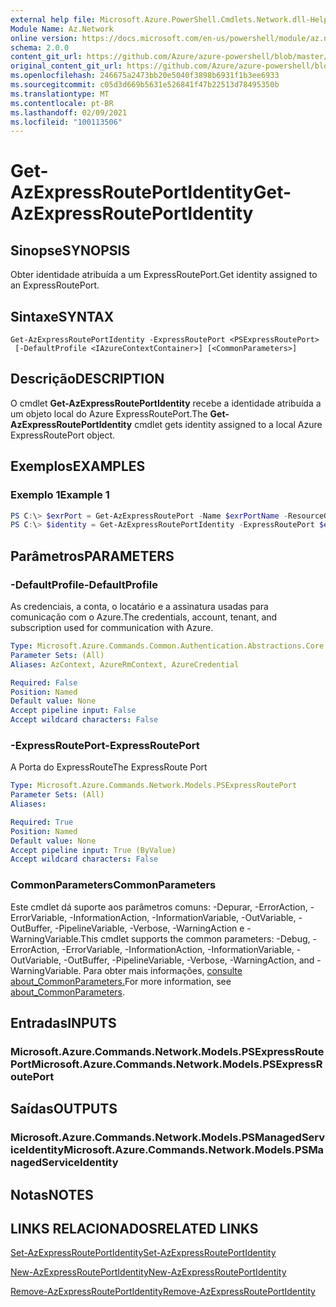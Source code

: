 ```yaml
---
external help file: Microsoft.Azure.PowerShell.Cmdlets.Network.dll-Help.xml
Module Name: Az.Network
online version: https://docs.microsoft.com/en-us/powershell/module/az.network/get-azexpressrouteportidentity
schema: 2.0.0
content_git_url: https://github.com/Azure/azure-powershell/blob/master/src/Network/Network/help/Get-AzExpressRoutePortIdentity.md
original_content_git_url: https://github.com/Azure/azure-powershell/blob/master/src/Network/Network/help/Get-AzExpressRoutePortIdentity.md
ms.openlocfilehash: 246675a2473bb20e5040f3898b6931f1b3ee6933
ms.sourcegitcommit: c05d3d669b5631e526841f47b22513d78495350b
ms.translationtype: MT
ms.contentlocale: pt-BR
ms.lasthandoff: 02/09/2021
ms.locfileid: "100113506"
---
```

# <span data-ttu-id="3c511-101">Get-AzExpressRoutePortIdentity</span><span class="sxs-lookup"><span data-stu-id="3c511-101">Get-AzExpressRoutePortIdentity</span></span>

## <span data-ttu-id="3c511-102">Sinopse</span><span class="sxs-lookup"><span data-stu-id="3c511-102">SYNOPSIS</span></span>
<span data-ttu-id="3c511-103">Obter identidade atribuída a um ExpressRoutePort.</span><span class="sxs-lookup"><span data-stu-id="3c511-103">Get identity assigned to an ExpressRoutePort.</span></span>

## <span data-ttu-id="3c511-104">Sintaxe</span><span class="sxs-lookup"><span data-stu-id="3c511-104">SYNTAX</span></span>

```
Get-AzExpressRoutePortIdentity -ExpressRoutePort <PSExpressRoutePort>
 [-DefaultProfile <IAzureContextContainer>] [<CommonParameters>]
```

## <span data-ttu-id="3c511-105">Descrição</span><span class="sxs-lookup"><span data-stu-id="3c511-105">DESCRIPTION</span></span>
<span data-ttu-id="3c511-106">O cmdlet **Get-AzExpressRoutePortIdentity** recebe a identidade atribuída a um objeto local do Azure ExpressRoutePort.</span><span class="sxs-lookup"><span data-stu-id="3c511-106">The **Get-AzExpressRoutePortIdentity** cmdlet gets identity assigned to a local Azure ExpressRoutePort object.</span></span>

## <span data-ttu-id="3c511-107">Exemplos</span><span class="sxs-lookup"><span data-stu-id="3c511-107">EXAMPLES</span></span>

### <span data-ttu-id="3c511-108">Exemplo 1</span><span class="sxs-lookup"><span data-stu-id="3c511-108">Example 1</span></span>
```powershell
PS C:\> $exrPort = Get-AzExpressRoutePort -Name $exrPortName -ResourceGroupName $resgpName
PS C:\> $identity = Get-AzExpressRoutePortIdentity -ExpressRoutePort $exrPort
```

## <span data-ttu-id="3c511-109">Parâmetros</span><span class="sxs-lookup"><span data-stu-id="3c511-109">PARAMETERS</span></span>

### <span data-ttu-id="3c511-110">-DefaultProfile</span><span class="sxs-lookup"><span data-stu-id="3c511-110">-DefaultProfile</span></span>
<span data-ttu-id="3c511-111">As credenciais, a conta, o locatário e a assinatura usadas para comunicação com o Azure.</span><span class="sxs-lookup"><span data-stu-id="3c511-111">The credentials, account, tenant, and subscription used for communication with Azure.</span></span>

```yaml
Type: Microsoft.Azure.Commands.Common.Authentication.Abstractions.Core.IAzureContextContainer
Parameter Sets: (All)
Aliases: AzContext, AzureRmContext, AzureCredential

Required: False
Position: Named
Default value: None
Accept pipeline input: False
Accept wildcard characters: False
```

### <span data-ttu-id="3c511-112">-ExpressRoutePort</span><span class="sxs-lookup"><span data-stu-id="3c511-112">-ExpressRoutePort</span></span>
<span data-ttu-id="3c511-113">A Porta do ExpressRoute</span><span class="sxs-lookup"><span data-stu-id="3c511-113">The ExpressRoute Port</span></span>

```yaml
Type: Microsoft.Azure.Commands.Network.Models.PSExpressRoutePort
Parameter Sets: (All)
Aliases:

Required: True
Position: Named
Default value: None
Accept pipeline input: True (ByValue)
Accept wildcard characters: False
```

### <span data-ttu-id="3c511-114">CommonParameters</span><span class="sxs-lookup"><span data-stu-id="3c511-114">CommonParameters</span></span>
<span data-ttu-id="3c511-115">Este cmdlet dá suporte aos parâmetros comuns: -Depurar, -ErrorAction, -ErrorVariable, -InformationAction, -InformationVariable, -OutVariable, -OutBuffer, -PipelineVariable, -Verbose, -WarningAction e -WarningVariable.</span><span class="sxs-lookup"><span data-stu-id="3c511-115">This cmdlet supports the common parameters: -Debug, -ErrorAction, -ErrorVariable, -InformationAction, -InformationVariable, -OutVariable, -OutBuffer, -PipelineVariable, -Verbose, -WarningAction, and -WarningVariable.</span></span> <span data-ttu-id="3c511-116">Para obter mais informações, [consulte about_CommonParameters.](http://go.microsoft.com/fwlink/?LinkID=113216)</span><span class="sxs-lookup"><span data-stu-id="3c511-116">For more information, see [about_CommonParameters](http://go.microsoft.com/fwlink/?LinkID=113216).</span></span>

## <span data-ttu-id="3c511-117">Entradas</span><span class="sxs-lookup"><span data-stu-id="3c511-117">INPUTS</span></span>

### <span data-ttu-id="3c511-118">Microsoft.Azure.Commands.Network.Models.PSExpressRoutePort</span><span class="sxs-lookup"><span data-stu-id="3c511-118">Microsoft.Azure.Commands.Network.Models.PSExpressRoutePort</span></span>

## <span data-ttu-id="3c511-119">Saídas</span><span class="sxs-lookup"><span data-stu-id="3c511-119">OUTPUTS</span></span>

### <span data-ttu-id="3c511-120">Microsoft.Azure.Commands.Network.Models.PSManagedServiceIdentity</span><span class="sxs-lookup"><span data-stu-id="3c511-120">Microsoft.Azure.Commands.Network.Models.PSManagedServiceIdentity</span></span>

## <span data-ttu-id="3c511-121">Notas</span><span class="sxs-lookup"><span data-stu-id="3c511-121">NOTES</span></span>

## <span data-ttu-id="3c511-122">LINKS RELACIONADOS</span><span class="sxs-lookup"><span data-stu-id="3c511-122">RELATED LINKS</span></span>
[<span data-ttu-id="3c511-123">Set-AzExpressRoutePortIdentity</span><span class="sxs-lookup"><span data-stu-id="3c511-123">Set-AzExpressRoutePortIdentity</span></span>](./Set-AzExpressRoutePortIdentity.md)

[<span data-ttu-id="3c511-124">New-AzExpressRoutePortIdentity</span><span class="sxs-lookup"><span data-stu-id="3c511-124">New-AzExpressRoutePortIdentity</span></span>](./New-AzExpressRoutePortIdentity.md)

[<span data-ttu-id="3c511-125">Remove-AzExpressRoutePortIdentity</span><span class="sxs-lookup"><span data-stu-id="3c511-125">Remove-AzExpressRoutePortIdentity</span></span>](./Remove-AzExpressRoutePortIdentity.md)